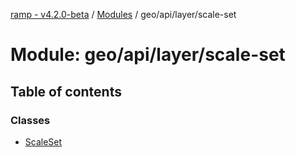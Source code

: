 [ramp - v4.2.0-beta](../README.md) / [Modules](../modules.md) / geo/api/layer/scale-set

# Module: geo/api/layer/scale-set

## Table of contents

### Classes

- [ScaleSet](../classes/geo_api_layer_scale_set.ScaleSet.md)
